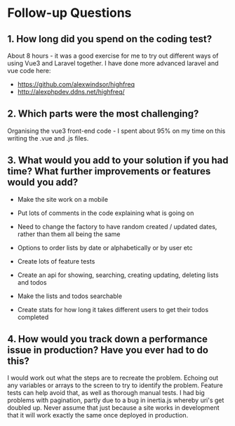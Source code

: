 # Follow-up Questions

## 1. How long did you spend on the coding test?

About 8 hours - it was a good exercise for me to try out different ways of using Vue3 and Laravel together.
I have done more advanced laravel and vue code here:

* https://github.com/alexwindsor/highfreq
* http://alexphpdev.ddns.net/highfreq/

## 2. Which parts were the most challenging?

Organising the vue3 front-end code - I spent about 95% on my time on this writing the .vue and .js files.

## 3. What would you add to your solution if you had time? What further improvements or features would you add?

* Make the site work on a mobile

* Put lots of comments in the code explaining what is going on

* Need to change the factory to have random created / updated dates, rather than them all being the same

* Options to order lists by date or alphabetically or by user etc

* Create lots of feature tests

* Create an api for showing, searching, creating updating, deleting lists and todos

* Make the lists and todos searchable

* Create stats for how long it takes different users to get their todos completed

## 4. How would you track down a performance issue in production? Have you ever had to do this?

I would work out what the steps are to recreate the problem. Echoing out any variables or arrays to the screen to try to identify the problem. Feature tests can help avoid that, as well as thorough manual tests. I had big problems with pagination, partly due to a bug in inertia.js whereby uri's get doubled up. Never assume that just because a site works in development that it will work exactly the same once deployed in production.
